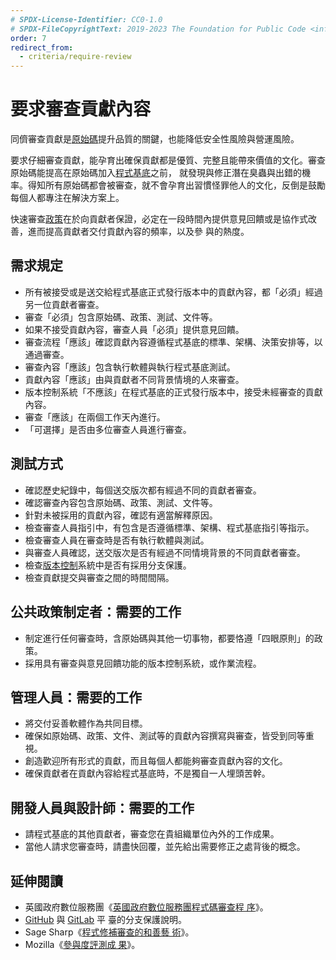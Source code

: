 ```yaml
---
# SPDX-License-Identifier: CC0-1.0
# SPDX-FileCopyrightText: 2019-2023 The Foundation for Public Code <info@publiccode.net>, https://standard.publiccode.net/AUTHORS
order: 7
redirect_from:
  - criteria/require-review
---
```


# 要求審查貢獻內容

同儕審查貢獻是[原始碼](../glossary.md#source-code)提升品質的關鍵，也能降低安全性風險與營運風險。

要求仔細審查貢獻，能孕育出確保貢獻都是優質、完整且能帶來價值的文化。審查原始碼能提高在原始碼加入[程式基底](../glossary.md#codebase)之前，
就發現與修正潛在臭蟲與出錯的機率。得知所有原始碼都會被審查，就不會孕育出習慣怪罪他人的文化，反倒是鼓勵每個人都專注在解決方案上。

快速審查[政策](../glossary.md#policy)在於向貢獻者保證，必定在一段時間內提供意見回饋或是協作式改善，進而提高貢獻者交付貢獻內容的頻率，以及參
與的熱度。

## 需求規定

* 所有被接受或是送交給程式基底正式發行版本中的貢獻內容，都「必須」經過另一位貢獻者審查。
* 審查「必須」包含原始碼、政策、測試、文件等。
* 如果不接受貢獻內容，審查人員「必須」提供意見回饋。
* 審查流程「應該」確認貢獻內容遵循程式基底的標準、架構、決策安排等，以通過審查。
* 審查內容「應該」包含執行軟體與執行程式基底測試。
* 貢獻內容「應該」由與貢獻者不同背景情境的人來審查。
* 版本控制系統「不應該」在程式基底的正式發行版本中，接受未經審查的貢獻內容。
* 審查「應該」在兩個工作天內進行。
* 「可選擇」是否由多位審查人員進行審查。

## 測試方式

* 確認歷史紀錄中，每個送交版次都有經過不同的貢獻者審查。
* 確認審查內容包含原始碼、政策、測試、文件等。
* 針對未被採用的貢獻內容，確認有適當解釋原因。
* 檢查審查人員指引中，有包含是否遵循標準、架構、程式基底指引等指示。
* 檢查審查人員在審查時是否有執行軟體與測試。
* 與審查人員確認，送交版次是否有經過不同情境背景的不同貢獻者審查。
* 檢查[版本控制](../glossary.md#version-control)系統中是否有採用分支保護。
* 檢查貢獻提交與審查之間的時間間隔。

## 公共政策制定者：需要的工作

* 制定進行任何審查時，含原始碼與其他一切事物，都要恪遵「四眼原則」的政策。
* 採用具有審查與意見回饋功能的版本控制系統，或作業流程。

## 管理人員：需要的工作

* 將交付妥善軟體作為共同目標。
* 確保如原始碼、政策、文件、測試等的貢獻內容撰寫與審查，皆受到同等重視。
* 創造歡迎所有形式的貢獻，而且每個人都能夠審查貢獻內容的文化。
* 確保貢獻者在貢獻內容給程式基底時，不是獨自一人埋頭苦幹。

## 開發人員與設計師：需要的工作

* 請程式基底的其他貢獻者，審查您在貴組織單位內外的工作成果。
* 當他人請求您審查時，請盡快回覆，並先給出需要修正之處背後的概念。

## 延伸閱讀

* 英國政府數位服務團《[英國政府數位服務團程式碼審查程
序](https://gds-way.cloudapps.digital/manuals/code-review-guidelines.html#content)》。
* [GitHub](https://docs.github.com/en/repositories/configuring-branches-and-merges-in-your-repository/defining-the-mergeability-of-pull-requests/about-protected-branches)
與
[GitLab](https://about.gitlab.com/blog/2014/11/26/keeping-your-code-protected/) 平
臺的分支保護說明。
* Sage Sharp《[程式修補審查的和善藝
術](https://sage.thesharps.us/2014/09/01/the-gentle-art-of-patch-review/)》。
* Mozilla《[參與度評測成
果](https://docs.google.com/presentation/d/1hsJLv1ieSqtXBzd5YZusY-mB8e1VJzaeOmh8Q4VeMio/edit#slide=id.g43d857af8_0177)》。
